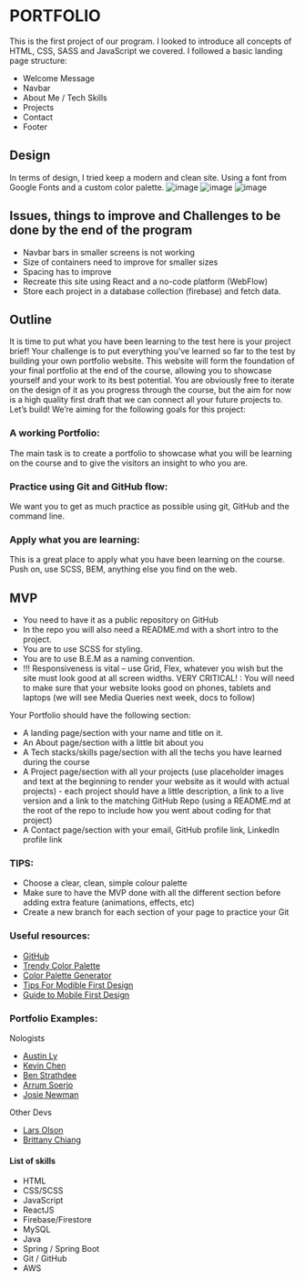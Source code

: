 # PORTFOLIO

This is the first project of our program. I looked to introduce all concepts of HTML, CSS, SASS and JavaScript we covered. 
I followed a basic landing page structure:
-   Welcome Message
-   Navbar
-   About Me / Tech Skills
-   Projects
-   Contact
-   Footer

## Design
In terms of design, I tried keep a modern and clean site. Using a font from Google Fonts and a custom color palette.
![image](https://user-images.githubusercontent.com/26740359/183779931-f7d58203-6c84-499c-8a02-6d8bef91c407.png)
![image](https://user-images.githubusercontent.com/26740359/183779966-a22767be-935f-4406-8be8-74c3e32f9e6d.png)
![image](https://user-images.githubusercontent.com/26740359/183779882-d08bc188-bfd2-4b1c-96d4-f27ab9c90fb7.png)


## Issues, things to improve and Challenges to be done by the end of the program
- Navbar bars in smaller screens is not working
- Size of containers need to improve for smaller sizes
- Spacing has to improve
- Recreate this site using React and a no-code platform (WebFlow)
- Store each project in a database collection (firebase) and fetch data.



## Outline

It is time to put what you have been learning to the test here is your project brief!
Your challenge is to put everything you’ve learned so far to the test by building your own portfolio website. This website will form the foundation of your final portfolio at the end of the course, allowing you to showcase yourself and your work to its best potential. You are obviously free to iterate on the design of it as you progress through the course, but the aim for now is a high quality first draft that we can connect all your future projects to.
Let’s build!
We’re aiming for the following goals for this project:

### A working Portfolio:

The main task is to create a portfolio to showcase what you will be learning on the course and to give the visitors an insight to who you are.

### Practice using Git and GitHub flow:

We want you to get as much practice as possible using git, GitHub and the command line.

### Apply what you are learning:

This is a great place to apply what you have been learning on the course. Push on, use SCSS, BEM, anything else you find on the web.

## MVP

-   You need to have it as a public repository on GitHub
-   In the repo you will also need a README.md with a short intro to the project.
-   You are to use SCSS for styling.
-   You are to use B.E.M as a naming convention.
-   !!! Responsiveness is vital – use Grid, Flex, whatever you wish but the site must look good at all screen widths.
    VERY CRITICAL! : You will need to make sure that your website looks good on phones, tablets and laptops (we will see Media Queries next week, docs to follow)

Your Portfolio should have the following section:

-   A landing page/section with your name and title on it.
-   An About page/section with a little bit about you
-   A Tech stacks/skills page/section with all the techs you have learned during the course
-   A Project page/section with all your projects (use placeholder images and text at the beginning to render your website as it would with actual projects) - each project should have a little description, a link to a live version and a link to the matching GitHub Repo (using a README.md at the root of the repo to include how you went about coding for that project)
-   A Contact page/section with your email, GitHub profile link, LinkedIn profile link

### TIPS:

-   Choose a clear, clean, simple colour palette
-   Make sure to have the MVP done with all the different section before adding extra feature (animations, effects, etc)
-   Create a new branch for each section of your page to practice your Git

### Useful resources:

-   [GitHub](https://pages.github.com/)
-   [Trendy Color Palette](https://colorhunt.co/palettes/popular)
-   [Color Palette Generator](https://coolors.co/generate)
-   [Tips For Modible First Design](https://www.invisionapp.com/inside-design/mobile-first-design/)
-   [Guide to Mobile First Design](https://css-tricks.com/how-to-develop-and-test-a-mobile-first-design-in-2021/)

### Portfolio Examples:

Nologists

-   [Austin Ly](https://www.astnly.com/)
-   [Kevin Chen](https://www.kchn.com.au/)
-   [Ben Strathdee](https://benstrathdee.github.io/)
-   [Arrum Soerjo](https://arrums.github.io/)
-   [Josie Newman](https://josienewman.dev/)

Other Devs

-   [Lars Olson](https://www.lars-olson.com/)
-   [Brittany Chiang](https://brittanychiang.com/)

#### List of skills

-   HTML
-   CSS/SCSS
-   JavaScript
-   ReactJS
-   Firebase/Firestore
-   MySQL
-   Java
-   Spring / Spring Boot
-   Git / GitHub
-   AWS
